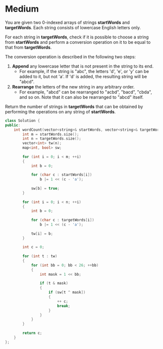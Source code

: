 # Medium

You are given two 0-indexed arrays of strings **startWords** and **targetWords**. Each string consists of lowercase English letters only.

For each string in **targetWords**, check if it is possible to choose a string from **startWords** and perform a conversion operation on it to be equal to that from **targetWords**.

The conversion operation is described in the following two steps:

1. **Append** any lowercase letter that is not present in the string to its end.
    - For example, if the string is "abc", the letters 'd', 'e', or 'y' can be added to it, but not 'a'. If 'd' is added, the resulting string will be "abcd".
1. **Rearrange** the letters of the new string in any arbitrary order.
    - For example, "abcd" can be rearranged to "acbd", "bacd", "cbda", and so on. Note that it can also be rearranged to "abcd" itself.

Return the number of strings in **targetWords** that can be obtained by performing the operations on any string of **startWords**.

```cpp
class Solution {
public:
    int wordCount(vector<string>& startWords, vector<string>& targetWords) {
        int m = startWords.size();
        int n = targetWords.size();
        vector<int> tw(n);
        map<int, bool> sw;
        
        for (int i = 0; i < m; ++i)
        {
            int b = 0;
            
            for (char c : startWords[i])
                b |= 1 << (c - 'a');
            
            sw[b] = true;
        }
        
        for (int i = 0; i < n; ++i)
        {
            int b = 0;
            
            for (char c : targetWords[i])
                b |= 1 << (c - 'a');
            
            tw[i] = b;
        }
        
        int c = 0;
        
        for (int t : tw)
        {
            for (int bb = 0; bb < 26; ++bb)
            {
                int mask = 1 << bb;
                
                if (t & mask)
                {
                    if (sw[t ^ mask])
                    {
                        ++ c;
                        break;
                    }
                }
            }
        }
        
        return c;
    }
};
```
